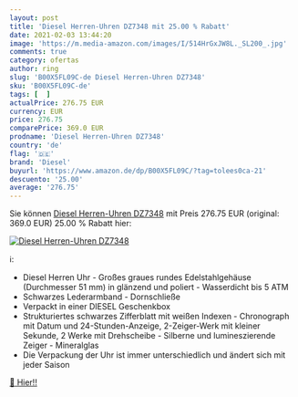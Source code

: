 ```yaml
---
layout: post
title: 'Diesel Herren-Uhren DZ7348 mit 25.00 % Rabatt'
date: 2021-02-03 13:44:20
image: 'https://m.media-amazon.com/images/I/514HrGxJW8L._SL200_.jpg'
comments: true
category: ofertas
author: ring
slug: 'B00X5FL09C-de Diesel Herren-Uhren DZ7348'
sku: 'B00X5FL09C-de'
tags: [  ]
actualPrice: 276.75 EUR
currency: EUR
price: 276.75
comparePrice: 369.0 EUR
prodname: 'Diesel Herren-Uhren DZ7348'
country: 'de'
flag: '🇩🇪'
brand: 'Diesel'
buyurl: 'https://www.amazon.de/dp/B00X5FL09C/?tag=tolees0ca-21'
descuento: '25.00'
average: '276.75'
---
```


Sie können [Diesel Herren-Uhren DZ7348](https://www.amazon.de/dp/B00X5FL09C/?tag=tolees0ca-21) mit Preis 276.75 EUR (original: 369.0 EUR) 25.00 % Rabatt hier:

[![Diesel Herren-Uhren DZ7348](https://m.media-amazon.com/images/I/514HrGxJW8L._SL200_.jpg)](https://www.amazon.de/dp/B00X5FL09C/?tag=tolees0ca-21)

ℹ️:

- Diesel Herren Uhr - Großes graues rundes Edelstahlgehäuse (Durchmesser 51 mm) in glänzend und poliert - Wasserdicht bis 5 ATM
- Schwarzes Lederarmband - Dornschließe
- Verpackt in einer DIESEL Geschenkbox
- Strukturiertes schwarzes Zifferblatt mit weißen Indexen - Chronograph mit Datum und 24-Stunden-Anzeige, 2-Zeiger-Werk mit kleiner Sekunde, 2 Werke mit Drehscheibe - Silberne und lumineszierende Zeiger - Mineralglas
- Die Verpackung der Uhr ist immer unterschiedlich und ändert sich mit jeder Saison

[🛒 Hier!!](https://www.amazon.de/dp/B00X5FL09C/?tag=tolees0ca-21)
